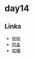 # day14

## Links

- [吠吠](https://rabbittee.github.io/JavaScript30/day14/haha/)
- [阿金](https://rabbittee.github.io/JavaScript30/day14/kim/)
- [哈囉](https://rabbittee.github.io/JavaScript30/day14/kirby/)
